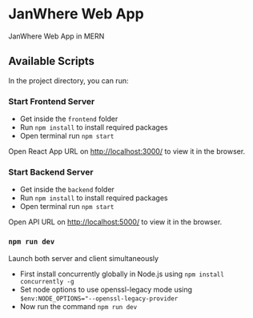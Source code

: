 # JanWhere Web App

JanWhere Web App in MERN

## Available Scripts

In the project directory, you can run:

### Start Frontend Server

- Get inside the `frontend` folder
- Run `npm install` to install required packages 
- Open terminal run `npm start`

Open React App URL on [http://localhost:3000/](http://localhost:3000/) to view it in the browser.


### Start Backend Server

- Get inside the `backend` folder
- Run `npm install` to install required packages 
- Open terminal run `npm start`

Open API URL on [http://localhost:5000/](http://localhost:5000/) to view it in the browser.

### `npm run dev`

Launch both server and client simultaneously
- First install concurrently globally in Node.js using `npm install concurrently -g`
- Set node options to use openssl-legacy mode using `$env:NODE_OPTIONS="--openssl-legacy-provider`
- Now run the command `npm run dev`
